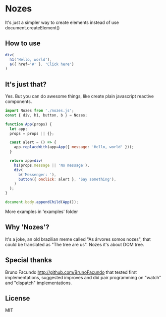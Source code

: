 # Nozes
It's just a simpler way to create elements instead of use document.createElement()

## How to use
```javascript
div(
  h1('Hello, world'),
  a({ href='#' }, 'Click here')
)
```

## It's just that?
Yes. But you can do awesome things, like create plain javascript reactive components.
```javascript
import Nozes from './nozes.js';
const { div, h1, button, b } = Nozes;

function App(props) {
  let app;
  props = props || {};

  const alert = () => {
    app.replaceWith(app=App({ message: 'Hello, world' }));
  }

  return app=div(
    h1(props.message || 'No message'),
    div(
      b('Messenger: '),
      button({ onclick: alert }, 'Say something'),
    )
  );
}

document.body.appendChild(App());
```
More examples in 'examples' folder

## Why 'Nozes'?
It's a joke, an old brazilian meme called "As árvores somos nozes", that could be translated as "The tree are us". Nozes it's about DOM tree.

## Special thanks
Bruno Facundo <http://github.com/BrunoFacundo> that tested first implementations, suggested improves and did pair programming on "watch" and "dispatch" implementations.

## License
MIT
